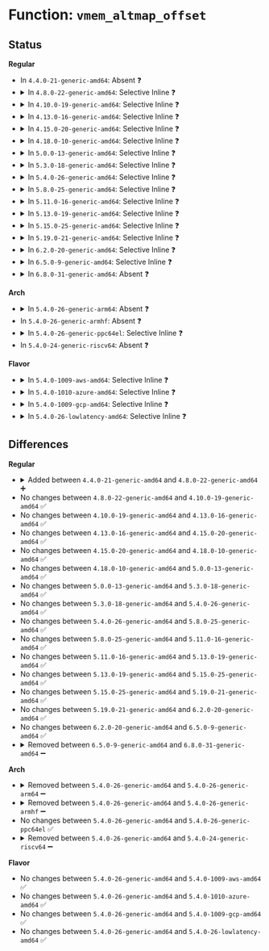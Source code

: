 # Function: <code>vmem_altmap_offset</code>

## Status
<b>Regular</b>
<ul>
<li>
In <code>4.4.0-21-generic-amd64</code>: Absent ❓
</li>
<li>
<details>
<summary>In <code>4.8.0-22-generic-amd64</code>: Selective Inline ❓</summary>

```c
long unsigned int vmem_altmap_offset(struct vmem_altmap * altmap)
```

```json
{
  "name": "vmem_altmap_offset",
  "collision_type": "Unique Global",
  "inline_type": "Selective",
  "funcs": [
    {
      "addr": 18446744071580542400,
      "name": "vmem_altmap_offset",
      "external": true,
      "loc": "kernel/memremap.c:390",
      "file": "kernel/memremap.c",
      "inline": "not declared, inlined",
      "caller_inline": [],
      "caller_func": [
        "arch/x86/mm/init_64.c:arch_remove_memory",
        "mm/memory_hotplug.c:__remove_pages",
        "mm/memory_hotplug.c:__add_pages"
      ]
    }
  ],
  "symbols": [
    {
      "addr": 18446744071580542400,
      "name": "vmem_altmap_offset",
      "section": ".text",
      "bind": "STB_GLOBAL",
      "size": 19
    }
  ]
}
```
</details>
</li>
<li>
<details>
<summary>In <code>4.10.0-19-generic-amd64</code>: Selective Inline ❓</summary>

```c
long unsigned int vmem_altmap_offset(struct vmem_altmap * altmap)
```

```json
{
  "name": "vmem_altmap_offset",
  "collision_type": "Unique Global",
  "inline_type": "Selective",
  "funcs": [
    {
      "addr": 18446744071580606448,
      "name": "vmem_altmap_offset",
      "external": true,
      "loc": "kernel/memremap.c:400",
      "file": "kernel/memremap.c",
      "inline": "not declared, inlined",
      "caller_inline": [],
      "caller_func": [
        "arch/x86/mm/init_64.c:arch_remove_memory",
        "mm/memory_hotplug.c:__remove_pages",
        "mm/memory_hotplug.c:__add_pages"
      ]
    }
  ],
  "symbols": [
    {
      "addr": 18446744071580606448,
      "name": "vmem_altmap_offset",
      "section": ".text",
      "bind": "STB_GLOBAL",
      "size": 19
    }
  ]
}
```
</details>
</li>
<li>
<details>
<summary>In <code>4.13.0-16-generic-amd64</code>: Selective Inline ❓</summary>

```c
long unsigned int vmem_altmap_offset(struct vmem_altmap * altmap)
```

```json
{
  "name": "vmem_altmap_offset",
  "collision_type": "Unique Global",
  "inline_type": "Selective",
  "funcs": [
    {
      "addr": 18446744071580636272,
      "name": "vmem_altmap_offset",
      "external": true,
      "loc": "kernel/memremap.c:396",
      "file": "kernel/memremap.c",
      "inline": "not declared, inlined",
      "caller_inline": [],
      "caller_func": [
        "arch/x86/mm/init_64.c:arch_remove_memory",
        "mm/memory_hotplug.c:__remove_pages",
        "mm/memory_hotplug.c:__add_pages"
      ]
    }
  ],
  "symbols": [
    {
      "addr": 18446744071580636272,
      "name": "vmem_altmap_offset",
      "section": ".text",
      "bind": "STB_GLOBAL",
      "size": 19
    }
  ]
}
```
</details>
</li>
<li>
<details>
<summary>In <code>4.15.0-20-generic-amd64</code>: Selective Inline ❓</summary>

```c
long unsigned int vmem_altmap_offset(struct vmem_altmap * altmap)
```

```json
{
  "name": "vmem_altmap_offset",
  "collision_type": "Unique Global",
  "inline_type": "Selective",
  "funcs": [
    {
      "addr": 18446744071580718432,
      "name": "vmem_altmap_offset",
      "external": true,
      "loc": "kernel/memremap.c:468",
      "file": "kernel/memremap.c",
      "inline": "not declared, inlined",
      "caller_inline": [],
      "caller_func": [
        "arch/x86/mm/init_64.c:arch_remove_memory",
        "mm/memory_hotplug.c:__remove_pages",
        "mm/memory_hotplug.c:__add_pages"
      ]
    }
  ],
  "symbols": [
    {
      "addr": 18446744071580718432,
      "name": "vmem_altmap_offset",
      "section": ".text",
      "bind": "STB_GLOBAL",
      "size": 19
    }
  ]
}
```
</details>
</li>
<li>
<details>
<summary>In <code>4.18.0-10-generic-amd64</code>: Selective Inline ❓</summary>

```c
long unsigned int vmem_altmap_offset(struct vmem_altmap * altmap)
```

```json
{
  "name": "vmem_altmap_offset",
  "collision_type": "Unique Global",
  "inline_type": "Selective",
  "funcs": [
    {
      "addr": 18446744071580850896,
      "name": "vmem_altmap_offset",
      "external": true,
      "loc": "kernel/memremap.c:278",
      "file": "kernel/memremap.c",
      "inline": "not declared, inlined",
      "caller_inline": [
        "kernel/memremap.c:devm_memremap_pages",
        "kernel/memremap.c:devm_memremap_pages_release"
      ],
      "caller_func": [
        "arch/x86/mm/init_64.c:arch_remove_memory",
        "mm/memory_hotplug.c:__remove_pages",
        "mm/memory_hotplug.c:__add_pages"
      ]
    }
  ],
  "symbols": [
    {
      "addr": 18446744071580851056,
      "name": "vmem_altmap_offset",
      "section": ".text",
      "bind": "STB_GLOBAL",
      "size": 19
    }
  ]
}
```
</details>
</li>
<li>
<details>
<summary>In <code>5.0.0-13-generic-amd64</code>: Selective Inline ❓</summary>

```c
long unsigned int vmem_altmap_offset(struct vmem_altmap * altmap)
```

```json
{
  "name": "vmem_altmap_offset",
  "collision_type": "Unique Global",
  "inline_type": "Selective",
  "funcs": [
    {
      "addr": 18446744071580919310,
      "name": "vmem_altmap_offset",
      "external": true,
      "loc": "kernel/memremap.c:269",
      "file": "kernel/memremap.c",
      "inline": "not declared, inlined",
      "caller_inline": [
        "kernel/memremap.c:devm_memremap_pages",
        "kernel/memremap.c:devm_memremap_pages_release"
      ],
      "caller_func": [
        "arch/x86/mm/init_64.c:arch_remove_memory",
        "mm/page_alloc.c:memmap_init_zone_device",
        "mm/page_alloc.c:memmap_init_zone",
        "mm/memory_hotplug.c:__remove_pages",
        "mm/memory_hotplug.c:__add_pages"
      ]
    }
  ],
  "symbols": [
    {
      "addr": 18446744071580919520,
      "name": "vmem_altmap_offset",
      "section": ".text",
      "bind": "STB_GLOBAL",
      "size": 19
    }
  ]
}
```
</details>
</li>
<li>
<details>
<summary>In <code>5.3.0-18-generic-amd64</code>: Selective Inline ❓</summary>

```c
long unsigned int vmem_altmap_offset(struct vmem_altmap * altmap)
```

```json
{
  "name": "vmem_altmap_offset",
  "collision_type": "Unique Global",
  "inline_type": "Selective",
  "funcs": [
    {
      "addr": 18446744071581740200,
      "name": "vmem_altmap_offset",
      "external": true,
      "loc": "mm/memremap.c:344",
      "file": "mm/memremap.c",
      "inline": "not declared, inlined",
      "caller_inline": [
        "mm/memremap.c:devm_memremap_pages",
        "mm/memremap.c:devm_memremap_pages_release"
      ],
      "caller_func": [
        "arch/x86/mm/init_64.c:arch_remove_memory",
        "mm/page_alloc.c:memmap_init_zone_device",
        "mm/page_alloc.c:memmap_init_zone",
        "mm/memory_hotplug.c:__remove_pages",
        "mm/memory_hotplug.c:__add_pages"
      ]
    }
  ],
  "symbols": [
    {
      "addr": 18446744071581740400,
      "name": "vmem_altmap_offset",
      "section": ".text",
      "bind": "STB_GLOBAL",
      "size": 26
    }
  ]
}
```
</details>
</li>
<li>
<details>
<summary>In <code>5.4.0-26-generic-amd64</code>: Selective Inline ❓</summary>

```c
long unsigned int vmem_altmap_offset(struct vmem_altmap * altmap)
```

```json
{
  "name": "vmem_altmap_offset",
  "collision_type": "Unique Global",
  "inline_type": "Selective",
  "funcs": [
    {
      "addr": 18446744071581813595,
      "name": "vmem_altmap_offset",
      "external": true,
      "loc": "mm/memremap.c:366",
      "file": "mm/memremap.c",
      "inline": "not declared, inlined",
      "caller_inline": [
        "mm/memremap.c:memremap_pages",
        "mm/memremap.c:memunmap_pages",
        "mm/memremap.c:memunmap_pages"
      ],
      "caller_func": [
        "mm/page_alloc.c:memmap_init_zone_device",
        "mm/page_alloc.c:memmap_init_zone",
        "mm/memory_hotplug.c:__remove_pages",
        "mm/memory_hotplug.c:__add_pages"
      ]
    }
  ],
  "symbols": [
    {
      "addr": 18446744071581813792,
      "name": "vmem_altmap_offset",
      "section": ".text",
      "bind": "STB_GLOBAL",
      "size": 26
    }
  ]
}
```
</details>
</li>
<li>
<details>
<summary>In <code>5.8.0-25-generic-amd64</code>: Selective Inline ❓</summary>

```c
long unsigned int vmem_altmap_offset(struct vmem_altmap * altmap)
```

```json
{
  "name": "vmem_altmap_offset",
  "collision_type": "Unique Global",
  "inline_type": "Selective",
  "funcs": [
    {
      "addr": 18446744071582033572,
      "name": "vmem_altmap_offset",
      "external": true,
      "loc": "mm/memremap.c:399",
      "file": "mm/memremap.c",
      "inline": "not declared, inlined",
      "caller_inline": [
        "mm/memremap.c:memremap_pages",
        "mm/memremap.c:memunmap_pages",
        "mm/memremap.c:memunmap_pages"
      ],
      "caller_func": [
        "mm/page_alloc.c:memmap_init_zone_device",
        "mm/page_alloc.c:memmap_init_zone",
        "mm/memory_hotplug.c:__remove_pages",
        "mm/memory_hotplug.c:__add_pages"
      ]
    }
  ],
  "symbols": [
    {
      "addr": 18446744071582034416,
      "name": "vmem_altmap_offset",
      "section": ".text",
      "bind": "STB_GLOBAL",
      "size": 26
    }
  ]
}
```
</details>
</li>
<li>
<details>
<summary>In <code>5.11.0-16-generic-amd64</code>: Selective Inline ❓</summary>

```c
long unsigned int vmem_altmap_offset(struct vmem_altmap * altmap)
```

```json
{
  "name": "vmem_altmap_offset",
  "collision_type": "Unique Global",
  "inline_type": "Selective",
  "funcs": [
    {
      "addr": 18446744071582081193,
      "name": "vmem_altmap_offset",
      "external": true,
      "loc": "mm/memremap.c:448",
      "file": "mm/memremap.c",
      "inline": "not declared, inlined",
      "caller_inline": [
        "mm/memremap.c:pagemap_range",
        "mm/memremap.c:memunmap_pages",
        "mm/memremap.c:pageunmap_range",
        "mm/memremap.c:pgmap_pfn_valid"
      ],
      "caller_func": [
        "mm/page_alloc.c:memmap_init_zone_device",
        "mm/page_alloc.c:memmap_init_zone",
        "mm/memory_hotplug.c:__remove_pages",
        "mm/memory_hotplug.c:__add_pages"
      ]
    }
  ],
  "symbols": [
    {
      "addr": 18446744071582083280,
      "name": "vmem_altmap_offset",
      "section": ".text",
      "bind": "STB_GLOBAL",
      "size": 26
    }
  ]
}
```
</details>
</li>
<li>
<details>
<summary>In <code>5.13.0-19-generic-amd64</code>: Selective Inline ❓</summary>

```c
long unsigned int vmem_altmap_offset(struct vmem_altmap * altmap)
```

```json
{
  "name": "vmem_altmap_offset",
  "collision_type": "Unique Global",
  "inline_type": "Selective",
  "funcs": [
    {
      "addr": 18446744071582106334,
      "name": "vmem_altmap_offset",
      "external": true,
      "loc": "mm/memremap.c:454",
      "file": "mm/memremap.c",
      "inline": "not declared, inlined",
      "caller_inline": [
        "mm/memremap.c:pagemap_range",
        "mm/memremap.c:memunmap_pages",
        "mm/memremap.c:memunmap_pages",
        "mm/memremap.c:pgmap_pfn_valid"
      ],
      "caller_func": [
        "mm/page_alloc.c:memmap_init_zone_device",
        "mm/page_alloc.c:memmap_init_range",
        "mm/memory_hotplug.c:__remove_pages",
        "mm/memory_hotplug.c:__add_pages"
      ]
    }
  ],
  "symbols": [
    {
      "addr": 18446744071582108448,
      "name": "vmem_altmap_offset",
      "section": ".text",
      "bind": "STB_GLOBAL",
      "size": 26
    }
  ]
}
```
</details>
</li>
<li>
<details>
<summary>In <code>5.15.0-25-generic-amd64</code>: Selective Inline ❓</summary>

```c
long unsigned int vmem_altmap_offset(struct vmem_altmap * altmap)
```

```json
{
  "name": "vmem_altmap_offset",
  "collision_type": "Unique Global",
  "inline_type": "Selective",
  "funcs": [
    {
      "addr": 18446744071582422474,
      "name": "vmem_altmap_offset",
      "external": true,
      "loc": "mm/memremap.c:451",
      "file": "mm/memremap.c",
      "inline": "not declared, inlined",
      "caller_inline": [
        "mm/memremap.c:pagemap_range",
        "mm/memremap.c:memunmap_pages",
        "mm/memremap.c:memunmap_pages",
        "mm/memremap.c:pgmap_pfn_valid"
      ],
      "caller_func": [
        "mm/page_alloc.c:memmap_init_zone_device",
        "mm/page_alloc.c:memmap_init_range",
        "mm/memory_hotplug.c:__remove_pages",
        "mm/memory_hotplug.c:__add_pages"
      ]
    }
  ],
  "symbols": [
    {
      "addr": 18446744071582424688,
      "name": "vmem_altmap_offset",
      "section": ".text",
      "bind": "STB_GLOBAL",
      "size": 26
    }
  ]
}
```
</details>
</li>
<li>
<details>
<summary>In <code>5.19.0-21-generic-amd64</code>: Selective Inline ❓</summary>

```c
long unsigned int vmem_altmap_offset(struct vmem_altmap * altmap)
```

```json
{
  "name": "vmem_altmap_offset",
  "collision_type": "Unique Global",
  "inline_type": "Selective",
  "funcs": [
    {
      "addr": 18446744071582937726,
      "name": "vmem_altmap_offset",
      "external": true,
      "loc": "mm/memremap.c:409",
      "file": "mm/memremap.c",
      "inline": "not declared, inlined",
      "caller_inline": [
        "mm/memremap.c:memunmap_pages",
        "mm/memremap.c:pfn_len",
        "mm/memremap.c:pgmap_pfn_valid"
      ],
      "caller_func": [
        "mm/page_alloc.c:memmap_init_zone_device",
        "mm/page_alloc.c:memmap_init_range",
        "mm/memory_hotplug.c:__remove_pages",
        "mm/memory_hotplug.c:__add_pages"
      ]
    }
  ],
  "symbols": [
    {
      "addr": 18446744071582940064,
      "name": "vmem_altmap_offset",
      "section": ".text",
      "bind": "STB_GLOBAL",
      "size": 32
    }
  ]
}
```
</details>
</li>
<li>
<details>
<summary>In <code>6.2.0-20-generic-amd64</code>: Selective Inline ❓</summary>

```c
long unsigned int vmem_altmap_offset(struct vmem_altmap * altmap)
```

```json
{
  "name": "vmem_altmap_offset",
  "collision_type": "Unique Global",
  "inline_type": "Selective",
  "funcs": [
    {
      "addr": 18446744071583493865,
      "name": "vmem_altmap_offset",
      "external": true,
      "loc": "mm/memremap.c:425",
      "file": "mm/memremap.c",
      "inline": "not declared, inlined",
      "caller_inline": [
        "mm/memremap.c:memunmap_pages",
        "mm/memremap.c:pfn_len",
        "mm/memremap.c:pgmap_pfn_valid"
      ],
      "caller_func": [
        "mm/page_alloc.c:memmap_init_zone_device",
        "mm/page_alloc.c:memmap_init_range",
        "mm/memory_hotplug.c:__remove_pages",
        "mm/memory_hotplug.c:__add_pages"
      ]
    }
  ],
  "symbols": [
    {
      "addr": 18446744071583496624,
      "name": "vmem_altmap_offset",
      "section": ".text",
      "bind": "STB_GLOBAL",
      "size": 32
    }
  ]
}
```
</details>
</li>
<li>
<details>
<summary>In <code>6.5.0-9-generic-amd64</code>: Selective Inline ❓</summary>

```c
long unsigned int vmem_altmap_offset(struct vmem_altmap * altmap)
```

```json
{
  "name": "vmem_altmap_offset",
  "collision_type": "Unique Global",
  "inline_type": "Selective",
  "funcs": [
    {
      "addr": 18446744071583708867,
      "name": "vmem_altmap_offset",
      "external": true,
      "loc": "mm/memremap.c:425",
      "file": "mm/memremap.c",
      "inline": "not declared, inlined",
      "caller_inline": [
        "mm/memremap.c:memunmap_pages",
        "mm/memremap.c:pfn_len",
        "mm/memremap.c:pgmap_pfn_valid"
      ],
      "caller_func": [
        "mm/mm_init.c:memmap_init_zone_device",
        "mm/mm_init.c:memmap_init_range",
        "mm/memory_hotplug.c:__add_pages"
      ]
    }
  ],
  "symbols": [
    {
      "addr": 18446744071583711632,
      "name": "vmem_altmap_offset",
      "section": ".text",
      "bind": "STB_GLOBAL",
      "size": 32
    }
  ]
}
```
</details>
</li>
<li>
<details>
<summary>In <code>6.8.0-31-generic-amd64</code>: Absent ❓</summary>

```json
{
  "name": "vmem_altmap_offset",
  "collision_type": "Static Duplication",
  "inline_type": "Full",
  "funcs": [
    {
      "addr": 18446744071597885734,
      "name": "vmem_altmap_offset",
      "external": false,
      "loc": "include/linux/mm.h:3875",
      "file": "mm/mm_init.c",
      "inline": "declared, inlined",
      "caller_inline": [
        "mm/mm_init.c:memmap_init_zone_device",
        "mm/mm_init.c:memmap_init_range"
      ],
      "caller_func": []
    },
    {
      "addr": 18446744071597887199,
      "name": "vmem_altmap_offset",
      "external": false,
      "loc": "include/linux/mm.h:3875",
      "file": "mm/memory_hotplug.c",
      "inline": "declared, inlined",
      "caller_inline": [
        "mm/memory_hotplug.c:__add_pages"
      ],
      "caller_func": []
    },
    {
      "addr": 18446744071583909219,
      "name": "vmem_altmap_offset",
      "external": false,
      "loc": "include/linux/mm.h:3875",
      "file": "mm/memremap.c",
      "inline": "declared, inlined",
      "caller_inline": [
        "mm/memremap.c:memunmap_pages",
        "mm/memremap.c:pfn_len",
        "mm/memremap.c:pgmap_pfn_valid"
      ],
      "caller_func": []
    }
  ],
  "symbols": []
}
```
</details>
</li>
</ul>
<b>Arch</b>
<ul>
<li>
<details>
<summary>In <code>5.4.0-26-generic-arm64</code>: Absent ❓</summary>

```json
{
  "name": "vmem_altmap_offset",
  "collision_type": "Unique Static",
  "inline_type": "Full",
  "funcs": [
    {
      "addr": 0,
      "name": "vmem_altmap_offset",
      "external": false,
      "loc": "include/linux/memremap.h:159",
      "file": "mm/memory_hotplug.c",
      "inline": "declared, inlined",
      "caller_inline": [],
      "caller_func": []
    }
  ],
  "symbols": []
}
```
</details>
</li>
<li>
In <code>5.4.0-26-generic-armhf</code>: Absent ❓
</li>
<li>
<details>
<summary>In <code>5.4.0-26-generic-ppc64el</code>: Selective Inline ❓</summary>

```c
long unsigned int vmem_altmap_offset(struct vmem_altmap * altmap)
```

```json
{
  "name": "vmem_altmap_offset",
  "collision_type": "Unique Global",
  "inline_type": "Selective",
  "funcs": [
    {
      "addr": 13835058055286809660,
      "name": "vmem_altmap_offset",
      "external": true,
      "loc": "mm/memremap.c:366",
      "file": "mm/memremap.c",
      "inline": "not declared, inlined",
      "caller_inline": [
        "mm/memremap.c:memremap_pages",
        "mm/memremap.c:memunmap_pages",
        "mm/memremap.c:memunmap_pages"
      ],
      "caller_func": [
        "mm/page_alloc.c:memmap_init_zone_device",
        "mm/page_alloc.c:memmap_init_zone",
        "mm/memory_hotplug.c:__remove_pages",
        "mm/memory_hotplug.c:__add_pages"
      ]
    }
  ],
  "symbols": [
    {
      "addr": 13835058055286810032,
      "name": "vmem_altmap_offset",
      "section": ".text",
      "bind": "STB_GLOBAL",
      "size": 40
    }
  ]
}
```
</details>
</li>
<li>
In <code>5.4.0-24-generic-riscv64</code>: Absent ❓
</li>
</ul>
<b>Flavor</b>
<ul>
<li>
<details>
<summary>In <code>5.4.0-1009-aws-amd64</code>: Selective Inline ❓</summary>

```c
long unsigned int vmem_altmap_offset(struct vmem_altmap * altmap)
```

```json
{
  "name": "vmem_altmap_offset",
  "collision_type": "Unique Global",
  "inline_type": "Selective",
  "funcs": [
    {
      "addr": 18446744071581782331,
      "name": "vmem_altmap_offset",
      "external": true,
      "loc": "mm/memremap.c:366",
      "file": "mm/memremap.c",
      "inline": "not declared, inlined",
      "caller_inline": [
        "mm/memremap.c:memremap_pages",
        "mm/memremap.c:memunmap_pages",
        "mm/memremap.c:memunmap_pages"
      ],
      "caller_func": [
        "mm/page_alloc.c:memmap_init_zone_device",
        "mm/page_alloc.c:memmap_init_zone",
        "mm/memory_hotplug.c:__remove_pages",
        "mm/memory_hotplug.c:__add_pages"
      ]
    }
  ],
  "symbols": [
    {
      "addr": 18446744071581782528,
      "name": "vmem_altmap_offset",
      "section": ".text",
      "bind": "STB_GLOBAL",
      "size": 26
    }
  ]
}
```
</details>
</li>
<li>
<details>
<summary>In <code>5.4.0-1010-azure-amd64</code>: Selective Inline ❓</summary>

```c
long unsigned int vmem_altmap_offset(struct vmem_altmap * altmap)
```

```json
{
  "name": "vmem_altmap_offset",
  "collision_type": "Unique Global",
  "inline_type": "Selective",
  "funcs": [
    {
      "addr": 18446744071581720491,
      "name": "vmem_altmap_offset",
      "external": true,
      "loc": "mm/memremap.c:366",
      "file": "mm/memremap.c",
      "inline": "not declared, inlined",
      "caller_inline": [
        "mm/memremap.c:memremap_pages",
        "mm/memremap.c:memunmap_pages",
        "mm/memremap.c:memunmap_pages"
      ],
      "caller_func": [
        "mm/page_alloc.c:memmap_init_zone_device",
        "mm/page_alloc.c:memmap_init_zone",
        "mm/memory_hotplug.c:__remove_pages",
        "mm/memory_hotplug.c:__add_pages"
      ]
    }
  ],
  "symbols": [
    {
      "addr": 18446744071581720688,
      "name": "vmem_altmap_offset",
      "section": ".text",
      "bind": "STB_GLOBAL",
      "size": 26
    }
  ]
}
```
</details>
</li>
<li>
<details>
<summary>In <code>5.4.0-1009-gcp-amd64</code>: Selective Inline ❓</summary>

```c
long unsigned int vmem_altmap_offset(struct vmem_altmap * altmap)
```

```json
{
  "name": "vmem_altmap_offset",
  "collision_type": "Unique Global",
  "inline_type": "Selective",
  "funcs": [
    {
      "addr": 18446744071581773643,
      "name": "vmem_altmap_offset",
      "external": true,
      "loc": "mm/memremap.c:366",
      "file": "mm/memremap.c",
      "inline": "not declared, inlined",
      "caller_inline": [
        "mm/memremap.c:memremap_pages",
        "mm/memremap.c:memunmap_pages",
        "mm/memremap.c:memunmap_pages"
      ],
      "caller_func": [
        "mm/page_alloc.c:memmap_init_zone_device",
        "mm/page_alloc.c:memmap_init_zone",
        "mm/memory_hotplug.c:__remove_pages",
        "mm/memory_hotplug.c:__add_pages"
      ]
    }
  ],
  "symbols": [
    {
      "addr": 18446744071581773840,
      "name": "vmem_altmap_offset",
      "section": ".text",
      "bind": "STB_GLOBAL",
      "size": 26
    }
  ]
}
```
</details>
</li>
<li>
<details>
<summary>In <code>5.4.0-26-lowlatency-amd64</code>: Selective Inline ❓</summary>

```c
long unsigned int vmem_altmap_offset(struct vmem_altmap * altmap)
```

```json
{
  "name": "vmem_altmap_offset",
  "collision_type": "Unique Global",
  "inline_type": "Selective",
  "funcs": [
    {
      "addr": 18446744071581842569,
      "name": "vmem_altmap_offset",
      "external": true,
      "loc": "mm/memremap.c:366",
      "file": "mm/memremap.c",
      "inline": "not declared, inlined",
      "caller_inline": [
        "mm/memremap.c:memremap_pages",
        "mm/memremap.c:memunmap_pages",
        "mm/memremap.c:memunmap_pages"
      ],
      "caller_func": [
        "mm/page_alloc.c:memmap_init_zone_device",
        "mm/page_alloc.c:memmap_init_zone",
        "mm/memory_hotplug.c:__remove_pages",
        "mm/memory_hotplug.c:__add_pages"
      ]
    }
  ],
  "symbols": [
    {
      "addr": 18446744071581842800,
      "name": "vmem_altmap_offset",
      "section": ".text",
      "bind": "STB_GLOBAL",
      "size": 26
    }
  ]
}
```
</details>
</li>
</ul>

## Differences
<b>Regular</b>
<ul>
<li>
<details>
<summary>Added between <code>4.4.0-21-generic-amd64</code> and <code>4.8.0-22-generic-amd64</code> ➕</summary>

```c
long unsigned int vmem_altmap_offset(struct vmem_altmap * altmap)
```
</details>
</li>
<li>
No changes between <code>4.8.0-22-generic-amd64</code> and <code>4.10.0-19-generic-amd64</code> ✅
</li>
<li>
No changes between <code>4.10.0-19-generic-amd64</code> and <code>4.13.0-16-generic-amd64</code> ✅
</li>
<li>
No changes between <code>4.13.0-16-generic-amd64</code> and <code>4.15.0-20-generic-amd64</code> ✅
</li>
<li>
No changes between <code>4.15.0-20-generic-amd64</code> and <code>4.18.0-10-generic-amd64</code> ✅
</li>
<li>
No changes between <code>4.18.0-10-generic-amd64</code> and <code>5.0.0-13-generic-amd64</code> ✅
</li>
<li>
No changes between <code>5.0.0-13-generic-amd64</code> and <code>5.3.0-18-generic-amd64</code> ✅
</li>
<li>
No changes between <code>5.3.0-18-generic-amd64</code> and <code>5.4.0-26-generic-amd64</code> ✅
</li>
<li>
No changes between <code>5.4.0-26-generic-amd64</code> and <code>5.8.0-25-generic-amd64</code> ✅
</li>
<li>
No changes between <code>5.8.0-25-generic-amd64</code> and <code>5.11.0-16-generic-amd64</code> ✅
</li>
<li>
No changes between <code>5.11.0-16-generic-amd64</code> and <code>5.13.0-19-generic-amd64</code> ✅
</li>
<li>
No changes between <code>5.13.0-19-generic-amd64</code> and <code>5.15.0-25-generic-amd64</code> ✅
</li>
<li>
No changes between <code>5.15.0-25-generic-amd64</code> and <code>5.19.0-21-generic-amd64</code> ✅
</li>
<li>
No changes between <code>5.19.0-21-generic-amd64</code> and <code>6.2.0-20-generic-amd64</code> ✅
</li>
<li>
No changes between <code>6.2.0-20-generic-amd64</code> and <code>6.5.0-9-generic-amd64</code> ✅
</li>
<li>
<details>
<summary>Removed between <code>6.5.0-9-generic-amd64</code> and <code>6.8.0-31-generic-amd64</code> ➖</summary>

```c
long unsigned int vmem_altmap_offset(struct vmem_altmap * altmap)
```
</details>
</li>
</ul>
<b>Arch</b>
<ul>
<li>
<details>
<summary>Removed between <code>5.4.0-26-generic-amd64</code> and <code>5.4.0-26-generic-arm64</code> ➖</summary>

```c
long unsigned int vmem_altmap_offset(struct vmem_altmap * altmap)
```
</details>
</li>
<li>
<details>
<summary>Removed between <code>5.4.0-26-generic-amd64</code> and <code>5.4.0-26-generic-armhf</code> ➖</summary>

```c
long unsigned int vmem_altmap_offset(struct vmem_altmap * altmap)
```
</details>
</li>
<li>
No changes between <code>5.4.0-26-generic-amd64</code> and <code>5.4.0-26-generic-ppc64el</code> ✅
</li>
<li>
<details>
<summary>Removed between <code>5.4.0-26-generic-amd64</code> and <code>5.4.0-24-generic-riscv64</code> ➖</summary>

```c
long unsigned int vmem_altmap_offset(struct vmem_altmap * altmap)
```
</details>
</li>
</ul>
<b>Flavor</b>
<ul>
<li>
No changes between <code>5.4.0-26-generic-amd64</code> and <code>5.4.0-1009-aws-amd64</code> ✅
</li>
<li>
No changes between <code>5.4.0-26-generic-amd64</code> and <code>5.4.0-1010-azure-amd64</code> ✅
</li>
<li>
No changes between <code>5.4.0-26-generic-amd64</code> and <code>5.4.0-1009-gcp-amd64</code> ✅
</li>
<li>
No changes between <code>5.4.0-26-generic-amd64</code> and <code>5.4.0-26-lowlatency-amd64</code> ✅
</li>
</ul>
